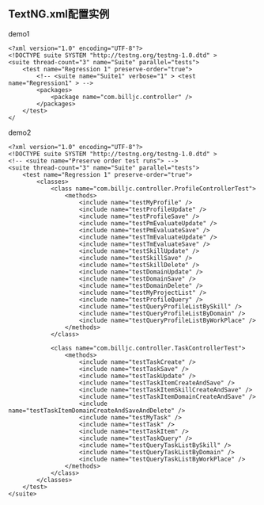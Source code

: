 


<span id= "20173801">TextNG.xml配置实例</span>
----------

demo1

	<?xml version="1.0" encoding="UTF-8"?>
	<!DOCTYPE suite SYSTEM "http://testng.org/testng-1.0.dtd" >
	<suite thread-count="3" name="Suite" parallel="tests">
		<test name="Regression 1" preserve-order="true">
			<!-- <suite name="Suite1" verbose="1" > <test name="Regression1" > -->
			<packages>
				<package name="com.billjc.controller" />
			</packages>
		</test>
	</


demo2

	<?xml version="1.0" encoding="UTF-8"?>
	<!DOCTYPE suite SYSTEM "http://testng.org/testng-1.0.dtd" >
	<!-- <suite name="Preserve order test runs"> -->
	<suite thread-count="3" name="Suite" parallel="tests">
		<test name="Regression 1" preserve-order="true">
			<classes>
				<class name="com.billjc.controller.ProfileControllerTest">
					<methods>
						<include name="testMyProfile" />
						<include name="testProfileUpdate" />
						<include name="testProfileSave" />
						<include name="testPmEvaluateUpdate" />
						<include name="testPmEvaluateSave" />
						<include name="testTmEvaluateUpdate" />
						<include name="testTmEvaluateSave" />
						<include name="testSkillUpdate" />
						<include name="testSkillSave" />
						<include name="testSkillDelete" />
						<include name="testDomainUpdate" />
						<include name="testDomainSave" />
						<include name="testDomainDelete" />
						<include name="testMyProjectList" />
						<include name="testProfileQuery" />
						<include name="testQueryProfileListBySkill" />
						<include name="testQueryProfileListByDomain" />
						<include name="testQueryProfileListByWorkPlace" />
					</methods>
				</class>
	
				<class name="com.billjc.controller.TaskControllerTest">
					<methods>
						<include name="testTaskCreate" />
						<include name="testTaskSave" />
						<include name="testTaskUpdate" />
						<include name="testTaskItemCreateAndSave" />
						<include name="testTaskItemSkillCreateAndSave" />
						<include name="testTaskItemDomainCreateAndSave" />
						<include name="testTaskItemDomainCreateAndSaveAndDelete" />
						<include name="testMyTask" />
						<include name="testTask" />
						<include name="testTaskItem" />
						<include name="testTaskQuery" />
						<include name="testQueryTaskListBySkill" />
						<include name="testQueryTaskListByDomain" />
						<include name="testQueryTaskListByWorkPlace" />
					</methods>
				</class>
			</classes>
		</test>
	</suite>
